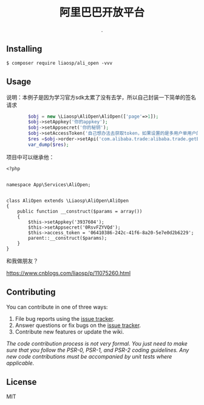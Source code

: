 <h1 align="center"> 阿里巴巴开放平台 </h1>

<p align="center"> .</p>


## Installing

```shell
$ composer require liaosp/ali_open -vvv
```

## Usage

说明：本例子是因为学习官方sdk太累了没有去学，所以自己封装一下简单的签名请求

```php
        $obj = new \Liaosp\AliOpen\AliOpen(['page'=>1]);
        $obj->setAppkey('你的appkey');
        $obj->setAppsecret('你的秘钥');
        $obj->setAccessToken('自己想办法去获取token，如果设置的是多用户单用户的直接复制，应用管理中的token');//参考：http://www.04007.cn/article/5.html
        $res =$obj->order->setApi('com.alibaba.trade:alibaba.trade.getBuyerOrderList-1')->get(); //api 就是阿里巴巴文档中的
        var_dump($res);
```

项目中可以继承他：

````
<?php


namespace App\Services\AliOpen;


class AliOpen extends \Liaosp\AliOpen\AliOpen
{
    public function __construct($params = array())
    {
        $this->setAppkey('3937604');
        $this->setAppsecret('0RsvFZYVQd');
        $this->access_token = '06410386-242c-41f6-8a20-5e7e0d2b6229';
        parent::__construct($params);
    }
}

````


和我做朋友？

https://www.cnblogs.com/liaosp/p/11075260.html

## Contributing

You can contribute in one of three ways:

1. File bug reports using the [issue tracker](https://github.com/liaosp/ali_open/issues).
2. Answer questions or fix bugs on the [issue tracker](https://github.com/liaosp/ali_open/issues).
3. Contribute new features or update the wiki.

_The code contribution process is not very formal. You just need to make sure that you follow the PSR-0, PSR-1, and PSR-2 coding guidelines. Any new code contributions must be accompanied by unit tests where applicable._

## License

MIT